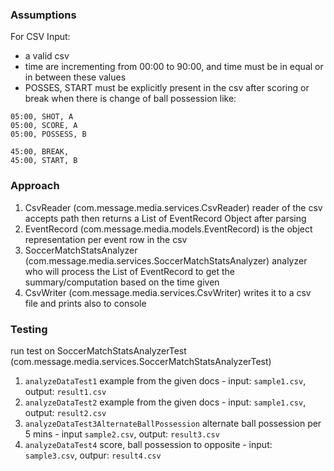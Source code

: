 ### Assumptions
For CSV Input:
* a valid csv
* time are incrementing from 00:00 to 90:00, and time must be in equal or in between these values
* POSSES, START must be explicitly present in the csv after scoring or break when there is change of ball possession like:
```
05:00, SHOT, A
05:00, SCORE, A
05:00, POSSESS, B

45:00, BREAK,
45:00, START, B
```

### Approach
1. CsvReader (com.message.media.services.CsvReader) reader of the csv accepts path then returns a 
   List of EventRecord Object after parsing
2. EventRecord (com.message.media.models.EventRecord) is the object representation per event row in the csv
3. SoccerMatchStatsAnalyzer (com.message.media.services.SoccerMatchStatsAnalyzer) analyzer who will process the List of EventRecord to get the summary/computation based on the time given
4. CsvWriter (com.message.media.services.CsvWriter) writes it to a csv file and prints also to console

### Testing
run test on SoccerMatchStatsAnalyzerTest (com.message.media.services.SoccerMatchStatsAnalyzerTest)
1. `analyzeDataTest1` example from the given docs - input: `sample1.csv`, output: `result1.csv`
2. `analyzeDataTest2` example from the given docs - input: `sample1.csv`, output: `result2.csv`
3. `analyzeDataTest3AlternateBallPossession` alternate ball possession per 5 mins - input `sample2.csv`, output: `result3.csv`
4. `analyzeDataTest4` score, ball possession to opposite - input: `sample3.csv`, outpur: `result4.csv`